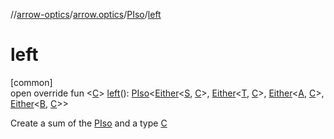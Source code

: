 //[arrow-optics](../../../index.md)/[arrow.optics](../index.md)/[PIso](index.md)/[left](left.md)

# left

[common]\
open override fun &lt;[C](left.md)&gt; [left](left.md)(): [PIso](index.md)&lt;[Either](../../../../arrow-core/arrow-core/arrow.core/-either/index.md)&lt;[S](index.md), [C](left.md)&gt;, [Either](../../../../arrow-core/arrow-core/arrow.core/-either/index.md)&lt;[T](index.md), [C](left.md)&gt;, [Either](../../../../arrow-core/arrow-core/arrow.core/-either/index.md)&lt;[A](index.md), [C](left.md)&gt;, [Either](../../../../arrow-core/arrow-core/arrow.core/-either/index.md)&lt;[B](index.md), [C](left.md)&gt;&gt;

Create a sum of the [PIso](index.md) and a type [C](left.md)

